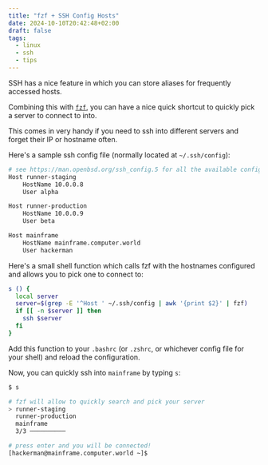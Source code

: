 ```yaml
---
title: "fzf + SSH Config Hosts"
date: 2024-10-10T20:42:48+02:00
draft: false
tags:
  - linux
  - ssh
  - tips
---
```


SSH has a nice feature in which you can store aliases for frequently accessed hosts.

Combining this with [`fzf`](https://github.com/junegunn/fzf), you can have a nice quick shortcut to quickly pick a server to connect to into.

This comes in very handy if you need to ssh into different servers and forget their IP or hostname often.

Here's a sample ssh config file (normally located at `~/.ssh/config`):

```sh
# see https://man.openbsd.org/ssh_config.5 for all the available configuration settings
Host runner-staging
    HostName 10.0.0.8
    User alpha

Host runner-production
    HostName 10.0.0.9
    User beta

Host mainframe
    HostName mainframe.computer.world
    User hackerman
```

Here's a small shell function which calls fzf with the hostnames configured and allows you to pick one to connect to:

```sh
s () {
  local server
  server=$(grep -E '^Host ' ~/.ssh/config | awk '{print $2}' | fzf)
  if [[ -n $server ]] then
    ssh $server
  fi
}
```

Add this function to your `.bashrc` (or `.zshrc`, or whichever config file for your shell) and reload the configuration.

Now, you can quickly ssh into `mainframe` by typing `s`:

```sh
$ s

# fzf will allow to quickly search and pick your server
> runner-staging
  runner-production
  mainframe
  3/3 ──────────

# press enter and you will be connected!
[hackerman@mainframe.computer.world ~]$ 
```